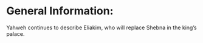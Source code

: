# General Information:

Yahweh continues to describe Eliakim, who will replace Shebna in the king’s palace.